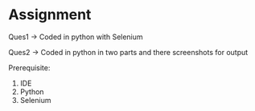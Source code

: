 # Assignment


Ques1 -> Coded in python with Selenium

Ques2 -> Coded in python in two parts and there screenshots for output


Prerequisite:
1. IDE
2. Python
3. Selenium




